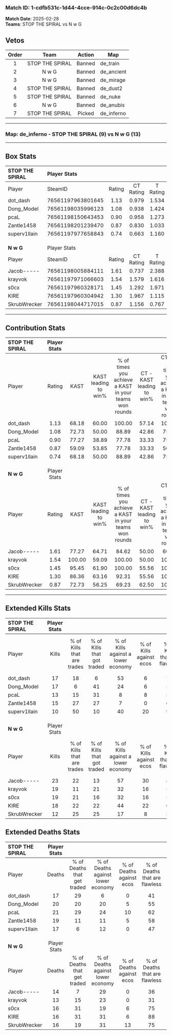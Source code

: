 ### Match ID: 1-cdfb531c-1d44-4cce-914c-0c2c00d6dc4b  
**Match Date**: 2025-02-28  
**Teams**: STOP THE SPIRAL vs N w G  

## Vetos  

| Order | Team | Action | Map |
| :---: | :--: | :----: | --- |
| 1 | STOP THE SPIRAL | Banned | de_train |
| 2 | N w G | Banned | de_ancient |
| 3 | N w G | Banned | de_mirage |
| 4 | STOP THE SPIRAL | Banned | de_dust2 |
| 5 | STOP THE SPIRAL | Banned | de_nuke |
| 6 | N w G | Banned | de_anubis |
| 7 | STOP THE SPIRAL | Picked | de_inferno |

---  

### **Map**: de_inferno - STOP THE SPIRAL (9) vs N w G (13)  
---  

## Box Stats  

| **STOP THE SPIRAL** | Player Stats      |        |           |          |        |       |       |         |        |      |     |
| :- | :- | :-: | :-: | :-: | :-: | :-: | :-: | :-: | :-: | :-: | :-: |
| Player              | SteamID           | Rating | CT Rating | T Rating |  KAST  |  ADR  | Kills | Assists | Deaths | K/D  | HS% |
| dot_dash            | 76561197963801645 |  1.13  |   0.979   |  1.534   | 68.18  | 89.0  |  17   |    7    |   17   | 1.00 | 23  |
| Dong_Model          | 76561198035996123 |  1.08  |   0.938   |  1.424   | 72.73  | 85.3  |  17   |    8    |   20   | 0.85 | 41  |
| pcaL                | 76561198150643453 |  0.90  |   0.958   |  1.273   | 77.27  | 76.7  |  13   |    7    |   21   | 0.62 | 61  |
| Zantle1458          | 76561198201239470 |  0.87  |   0.830   |  1.033   | 59.09  | 73.0  |  15   |    4    |   19   | 0.79 | 46  |
| superv1llain        | 76561197977658843 |  0.74  |   0.663   |  1.160   | 68.18  | 57.3  |  10   |    4    |   17   | 0.59 | 10  |
|                     |                   |        |           |          |        |       |       |         |        |      |     |
|                     |                   |        |           |          |        |       |       |         |        |      |     |
|                     |                   |        |           |          |        |       |       |         |        |      |     |
| **N w G**           | Player Stats      |        |           |          |        |       |       |         |        |      |     |
| Player              | SteamID           | Rating | CT Rating | T Rating |  KAST  |  ADR  | Kills | Assists | Deaths | K/D  | HS% |
| Jacob-----          | 76561198005884111 |  1.61  |   0.737   |  2.388   | 77.27  | 117.7 |  23   |    9    |   14   | 1.64 | 73  |
| krayvok             | 76561197971066603 |  1.54  |   1.579   |  1.616   | 100.00 | 90.6  |  19   |    7    |   13   | 1.46 | 36  |
| s0cx                | 76561197960328171 |  1.45  |   1.292   |  1.971   | 95.45  | 92.9  |  19   |    8    |   16   | 1.19 | 68  |
| KIRE                | 76561197960304942 |  1.30  |   1.967   |  1.115   | 86.36  | 80.2  |  18   |    7    |   16   | 1.13 | 61  |
| SkrubWrecker        | 76561198044717015 |  0.87  |   1.156   |  0.767   | 72.73  | 53.4  |  12   |    5    |   16   | 0.75 | 58  |
---  

## Contribution Stats  

| **STOP THE SPIRAL** | Player Stats |        |                      |                                                        |                           |                                                             |                          |                                                            |
| :- | :-: | :-: | :-: | :-: | :-: | :-: | :-: | :-: |
| Player              |    Rating    |  KAST  | KAST leading to win% | % of times you achieve a KAST in your teams won rounds | CT - KAST leading to win% | CT - % of times you achieve a KAST in your teams won rounds | T - KAST leading to win% | T - % of times you achieve a KAST in your teams won rounds |
| dot_dash            |     1.13     | 68.18  |        60.00         |                         100.00                         |           57.14           |                           100.00                            |          62.50           |                           100.00                           |
| Dong_Model          |     1.08     | 72.73  |        50.00         |                         88.89                          |           42.86           |                            75.00                            |          55.56           |                           100.00                           |
| pcaL                |     0.90     | 77.27  |        38.89         |                         77.78                          |           33.33           |                            75.00                            |          44.44           |                           80.00                            |
| Zantle1458          |     0.87     | 59.09  |        53.85         |                         77.78                          |           33.33           |                            50.00                            |          71.43           |                           100.00                           |
| superv1llain        |     0.74     | 68.18  |        50.00         |                         88.89                          |           42.86           |                            75.00                            |          55.56           |                           100.00                           |
|                     |              |        |                      |                                                        |                           |                                                             |                          |                                                            |
|                     |              |        |                      |                                                        |                           |                                                             |                          |                                                            |
|                     |              |        |                      |                                                        |                           |                                                             |                          |                                                            |
| **N w G**           | Player Stats |        |                      |                                                        |                           |                                                             |                          |                                                            |
| Player              |    Rating    |  KAST  | KAST leading to win% | % of times you achieve a KAST in your teams won rounds | CT - KAST leading to win% | CT - % of times you achieve a KAST in your teams won rounds | T - KAST leading to win% | T - % of times you achieve a KAST in your teams won rounds |
| Jacob-----          |     1.61     | 77.27  |        64.71         |                         84.62                          |           50.00           |                            60.00                            |          72.73           |                           100.00                           |
| krayvok             |     1.54     | 100.00 |        59.09         |                         100.00                         |           50.00           |                           100.00                            |          66.67           |                           100.00                           |
| s0cx                |     1.45     | 95.45  |        61.90         |                         100.00                         |           55.56           |                           100.00                            |          66.67           |                           100.00                           |
| KIRE                |     1.30     | 86.36  |        63.16         |                         92.31                          |           55.56           |                           100.00                            |          70.00           |                           87.50                            |
| SkrubWrecker        |     0.87     | 72.73  |        56.25         |                         69.23                          |           62.50           |                           100.00                            |          50.00           |                           50.00                            |
---  

## Extended Kills Stats  

| **STOP THE SPIRAL** | Player Stats |                            |                            |                                    |                         |                              |                                 |                                       |                    |           |
| :- | :-: | :-: | :-: | :-: | :-: | :-: | :-: | :-: | :-: | :-: |
| Player              |    Kills     | % of Kills that are trades | % of Kills that got traded | % of Kills against a lower economy | % of Kills against ecos | % of Kills that are flawless | % of Kills that are close duels | % of Kills that are assisted by flash | Pistol Round Kills | AWP Kills |
| dot_dash            |      17      |             18             |             6              |                 53                 |            6            |              71              |               12                |                   0                   |         0          |     0     |
| Dong_Model          |      17      |             6              |             41             |                 24                 |            6            |              59              |                0                |                   0                   |         2          |     0     |
| pcaL                |      13      |             15             |             31             |                 8                  |            8            |              54              |                0                |                   0                   |         2          |     0     |
| Zantle1458          |      15      |             27             |             27             |                 7                  |            0            |              60              |                7                |                   0                   |         2          |     0     |
| superv1llain        |      10      |             50             |             10             |                 40                 |           20            |              90              |                0                |                   0                   |         1          |     3     |
|                     |              |                            |                            |                                    |                         |                              |                                 |                                       |                    |           |
|                     |              |                            |                            |                                    |                         |                              |                                 |                                       |                    |           |
|                     |              |                            |                            |                                    |                         |                              |                                 |                                       |                    |           |
| **N w G**           | Player Stats |                            |                            |                                    |                         |                              |                                 |                                       |                    |           |
| Player              |    Kills     | % of Kills that are trades | % of Kills that got traded | % of Kills against a lower economy | % of Kills against ecos | % of Kills that are flawless | % of Kills that are close duels | % of Kills that are assisted by flash | Pistol Round Kills | AWP Kills |
| Jacob-----          |      23      |             22             |             13             |                 57                 |           30            |              43              |                0                |                   0                   |         2          |     0     |
| krayvok             |      19      |             11             |             21             |                 32                 |           16            |              53              |               11                |                   0                   |         3          |     0     |
| s0cx                |      19      |             21             |             16             |                 32                 |           16            |              53              |                0                |                  16                   |         2          |     1     |
| KIRE                |      18      |             22             |             22             |                 44                 |           22            |              67              |               11                |                   0                   |         2          |     7     |
| SkrubWrecker        |      12      |             25             |             25             |                 17                 |            8            |              50              |               17                |                   0                   |         1          |     0     |
## Extended Deaths Stats  

| **STOP THE SPIRAL** | Player Stats |                             |                                   |                          |                               |                            |                           |               |
| :- | :-: | :-: | :-: | :-: | :-: | :-: | :-: | :-: |
| Player              |    Deaths    | % of Deaths that get traded | % of Deaths against lower economy | % of Deaths against ecos | % of Deaths that are flawless | % of Deaths that are close | % of Deaths while blinded | Deaths to AWP |
| dot_dash            |      17      |             29              |                 6                 |            0             |              41               |             6              |             0             |       0       |
| Dong_Model          |      20      |             20              |                20                 |            5             |              55               |             10             |             5             |       1       |
| pcaL                |      21      |             29              |                24                 |            10            |              62               |             10             |            10             |       3       |
| Zantle1458          |      19      |             11              |                11                 |            5             |              58               |             5              |             0             |       1       |
| superv1llain        |      17      |              6              |                12                 |            0             |              47               |             0              |             0             |       2       |
|                     |              |                             |                                   |                          |                               |                            |                           |               |
|                     |              |                             |                                   |                          |                               |                            |                           |               |
|                     |              |                             |                                   |                          |                               |                            |                           |               |
| **N w G**           | Player Stats |                             |                                   |                          |                               |                            |                           |               |
| Player              |    Deaths    | % of Deaths that get traded | % of Deaths against lower economy | % of Deaths against ecos | % of Deaths that are flawless | % of Deaths that are close | % of Deaths while blinded | Deaths to AWP |
| Jacob-----          |      14      |              7              |                29                 |            0             |              36               |             14             |             0             |       0       |
| krayvok             |      13      |             15              |                23                 |            0             |              31               |             8              |             0             |       3       |
| s0cx                |      16      |             31              |                19                 |            6             |              75               |             0              |             0             |       0       |
| KIRE                |      16      |             31              |                31                 |            6             |              88               |             0              |             0             |       1       |
| SkrubWrecker        |      16      |             19              |                31                 |            13            |              75               |             0              |             0             |       0       |
